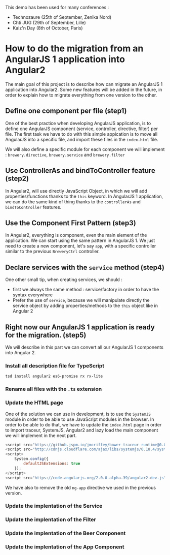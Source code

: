This demo has been used for many conferences : 
- Technozaure (25th of September, Zenika Nord)
- Chti JUG (29th of September, Lille)
- Kaiz'n Day (8th of October, Paris)

# How to do the migration from an AngularJS 1 application into Angular2 

The main goal of this project is to describe how can migrate an AngularJS 1 application into Angular2. Some new features will be added in the future, in order to explain how to migrate everything from one version to the other. 

## Define one component per file (step1)

One of the best practice when developing AngularJS application, is to define one AngularJS component (service, controller, directive, filter) per file. 
The first task we have to do with this simple appication is to move all AngularJS into a specific file, and import these files in the `index.html` file. 

We will also define a specific module for each component we will implement : `brewery.directive`, `brewery.service` and `brewery.filter`
## Use ControllerAs and bindToController feature (step2)

In Angular2, will use directly JavaScript Object, in which we will add properties/functions thanks to the `this` keyword. In AngularJS 1 application, we can do the same kind of thing thanks to the `controllerAs` and `bindToController` features. 

## Use the Component First Pattern (step3)

In Angular2, everything is component, even the main element of the application. We can start using the same pattern in AngularJS 1. We just need to create a new component, let's say `app`, with a specific controller similar to the previous `BreweryCtrl` controller. 

## Declare services with the `service` method (step4)

One other small tip, when creating services, we should : 
- first we always the same method : service/factory in order to have the syntax everywhere
- Prefer the use of `service`, because we will manipulate directly the service object by adding properties/methods to the `this` object like in Angular 2

## Right now our AngularJS 1 application is ready for the migration. (step5)

We will describe in this part we can convert all our AngularJS 1 components into Angular 2. 

### Install all description file for TypeScript

```shell
tsd install angular2 es6-promise rx rx-lite
```

### Rename all files with the `.ts` extension

### Update the HTML page

One of the solution we can use in development, is to use the `SystemJS` module in order to be able to use JavaScript modules in the browser. In order to be able to do that, we have to update the `index.html` page in order to import traceur, SystemJS, Angular2 and lazy load the main component we will implement in the next part. 

```javascript
<script src="https://github.jspm.io/jmcriffey/bower-traceur-runtime@0.0.91/traceur-runtime.js"></script>
<script src="http://cdnjs.cloudflare.com/ajax/libs/systemjs/0.18.4/system.src.js"></script>
<script>
	System.config({
		defaultJSExtensions: true
	});
</script>
<script src="https://code.angularjs.org/2.0.0-alpha.39/angular2.dev.js"></script>
```
We have also to remove the old `ng-app` directive we used in the previous version. 

### Update the implentation of the Service

### Update the implentation of the Filter

### Update the implentation of the Beer Component

### Update the implentation of the App Component
